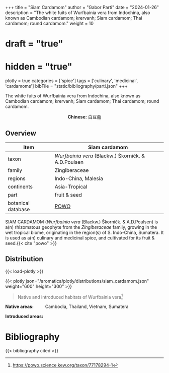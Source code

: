 +++
title = "Siam Cardamom"
author = "Gabor Parti"
date = "2024-01-26"
description = "The white fuits of Wurfbainia vera from Indochina, also known as Cambodian cardamom; krervanh; Siam cardamom; Thai cardamom; round cardamom."
weight = 10
# draft = "true"
# hidden = "true"
plotly = true
categories = ['spice']
tags = ['culinary', 'medicinal', 'cardamoms']
bibFile = "static/bibliography/parti.json"
+++

The white fuits of Wurfbainia vera from Indochina, also known as Cambodian cardamom; krervanh; Siam cardamom; Thai cardamom; round cardamom.

[<i class="fab fa-wikipedia-w"></i>](https://en.wikipedia.org/wiki/Wurfbainia_vera)

<center>

**Chinese:** <span class="traditional-chinese-text">白豆蔻</span>

</center>

## Overview

|       item       |                    Siam cardamom                    |
|------------------|-----------------------------------------------------|
|       taxon      | *Wurfbainia vera* (Blackw.) Škorničk. & A.D.Poulsen |
|      family      |                    Zingiberaceae                    |
|      regions     |                 Indo-China, Malesia                 |
|    continents    |                    Asia-Tropical                    |
|       part       |                     fruit & seed                    |
|botanical database|[POWO](https://powo.science.kew.org/taxon/77178294-1)|

SIAM CARDAMOM (*Wurfbainia vera* (Blackw.) Škorničk. & A.D.Poulsen) is a(n) rhizomatous geophyte from the *Zingiberaceae* family, growing in the wet tropical biome, originating in the region(s) of S. Indo-China, Sumatera. It is used as a(n) culinary and medicinal spice, and cultivated for its fruit & seed.{{< cite "powo" >}}



## Distribution

{{< load-plotly >}}

{{< plotly json="/aromatica/plotly/distributions/siam_cardamom.json" weight="600" height="300" >}}

>Native and introduced habitats of Wurfbainia vera[^powo]

[^powo]: https://powo.science.kew.org/taxon/77178294-1

<p style="text-align:left;">

**Native areas:** &ensp; &ensp; &ensp; Cambodia, Thailand, Vietnam, Sumatera

**Introduced areas:** 

</p>



# Bibliography

{{< bibliography cited >}}

